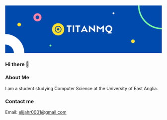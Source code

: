 
![GitHub Logo](https://github.com/TITANMQ/TITANMQ/blob/master/Blue%20and%20Yellow%20Technology%20image.png)
### Hi there 👋

<!--
**TITANMQ/TITANMQ** is a ✨ _special_ ✨ repository because its `README.md` (this file) appears on your GitHub profile.

Here are some ideas to get you started:

- 🔭 I’m currently working on ...
- 🌱 I’m currently learning ...
- 👯 I’m looking to collaborate on ...
- 🤔 I’m looking for help with ...
- 💬 Ask me about ...
- 📫 How to reach me: ...
- 😄 Pronouns: ...
- ⚡ Fun fact: ...
-->
### About Me
I am a student studying Computer Science at the University of East Anglia.

### Contact me
Email: elijahr0001@gmail.com
